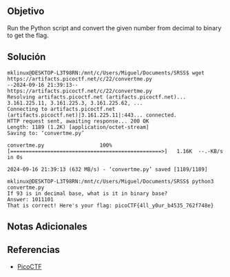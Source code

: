 ## Objetivo
Run the Python script and convert the given number from decimal to binary to get the flag.
## Solución
```
mklinux@DESKTOP-L3T98RN:/mnt/c/Users/Miguel/Documents/SRSS$ wget https://artifacts.picoctf.net/c/22/convertme.py
--2024-09-16 21:39:13--  https://artifacts.picoctf.net/c/22/convertme.py
Resolving artifacts.picoctf.net (artifacts.picoctf.net)... 3.161.225.11, 3.161.225.3, 3.161.225.62, ...
Connecting to artifacts.picoctf.net (artifacts.picoctf.net)|3.161.225.11|:443... connected.
HTTP request sent, awaiting response... 200 OK
Length: 1189 (1.2K) [application/octet-stream]
Saving to: ‘convertme.py’

convertme.py                  100%[=================================================>]   1.16K  --.-KB/s    in 0s

2024-09-16 21:39:13 (632 MB/s) - ‘convertme.py’ saved [1189/1189]

mklinux@DESKTOP-L3T98RN:/mnt/c/Users/Miguel/Documents/SRSS$ python3 convertme.py
If 93 is in decimal base, what is it in binary base?
Answer: 1011101
That is correct! Here's your flag: picoCTF{4ll_y0ur_b4535_762f748e}
```
## Notas Adicionales
## Referencias
- [PicoCTF](https://play.picoctf.org)